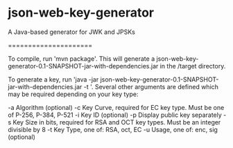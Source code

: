 json-web-key-generator
======================

A Java-based generator for JWK and JPSKs

=====================

To compile, run 'mvn package'. This will generate a json-web-key-generator-0.1-SNAPSHOT-jar-with-dependencies.jar in the /target directory. 

To generate a key, run 'java -jar json-web-key-generator-0.1-SNAPSHOT-jar-with-dependencies.jar -t <keytype>'. Several other arguments are defined which may be required depending on your key type:

 -a <arg>   Algorithm (optional)
 -c <arg>   Key Curve, required for EC key type. Must be one of P-256,
            P-384, P-521
 -i <arg>   Key ID (optional)
 -p         Display public key separately
 -s <arg>   Key Size in bits, required for RSA and OCT key types. Must be
            an integer divisible by 8
 -t <arg>   Key Type, one of: RSA, oct, EC
 -u <arg>   Usage, one of: enc, sig (optional)
